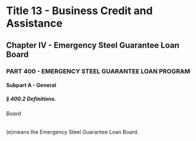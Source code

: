 
# Title 13 - Business Credit and Assistance
## Chapter IV - Emergency Steel Guarantee Loan Board
### PART 400 - EMERGENCY STEEL GUARANTEE LOAN PROGRAM
#### Subpart A - General
##### § 400.2 Definitions.
###### Board

(e)means the Emergency Steel Guarantee Loan Board.
